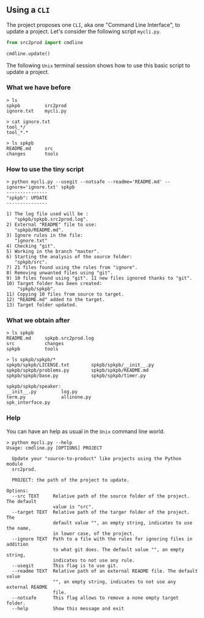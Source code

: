 Using a `CLI`
-------------

The project proposes one `CLI`, aka one "Command Line Interface", to update a project. Let's consider the following script `mycli.py`.

~~~python
from src2prod import cmdline

cmdline.update()
~~~

The following `Unix` terminal session shows how to use this basic script to update a project.


### What we have before

~~~
> ls
spkpb         src2prod
ignore.txt    mycli.py

> cat ignore.txt
tool_*/
tool_*.*

> ls spkpb
README.md     src
changes       tools
~~~


### How to use the tiny script

~~~
> python mycli.py --usegit --notsafe --readme='README.md' --ignore='ignore.txt' spkpb
---------------
"spkpb": UPDATE
---------------

1) The log file used will be :
   "spkpb/spkpb.src2prod.log".
2) External "README" file to use:
   "spkpb/README.md".
3) Ignore rules in the file:
   "ignore.txt"
4) Checking "git".
5) Working in the branch "master".
6) Starting the analysis of the source folder:
   "spkpb/src".
7) 21 files found using the rules from "ignore".
8) Removing unwanted files using "git".
9) 10 files found using "git". 11 new files ignored thanks to "git".
10) Target folder has been created:
    "spkpb/spkpb".
11) Copying 10 files from source to target.
12) "README.md" added to the target.
13) Target folder updated.
~~~


### What we obtain after

~~~
> ls spkpb
README.md     spkpb.src2prod.log
src           changes
spkpb         tools

> ls spkpb/spkpb/*
spkpb/spkpb/LICENSE.txt        spkpb/spkpb/__init__.py        
spkpb/spkpb/problems.py        spkpb/spkpb/README.md
spkpb/spkpb/base.py            spkpb/spkpb/timer.py

spkpb/spkpb/speaker:
__init__.py         log.py
term.py             allinone.py
spk_interface.py
~~~


### Help

You can have an help as usual in the `Unix` command line world.


~~~
> python mycli.py --help
Usage: cmdline.py [OPTIONS] PROJECT

  Update your "source-to-product" like projects using the Python module
  src2prod.

  PROJECT: the path of the project to update.

Options:
  --src TEXT     Relative path of the source folder of the project. The default
                 value is "src".
  --target TEXT  Relative path of the targer folder of the project. The
                 default value "", an empty string, indicates to use the name,
                 in lower case, of the project.
  --ignore TEXT  Path to a file with the rules for ignoring files in addition
                 to what git does. The default value "", an empty string,
                 indicates to not use any rule.
  --usegit       This flag is to use git.
  --readme TEXT  Relative path of an external README file. The default value
                 "", an empty string, indicates to not use any external README
                 file.
  --notsafe      This flag allows to remove a none empty target folder.
  --help         Show this message and exit
~~~
